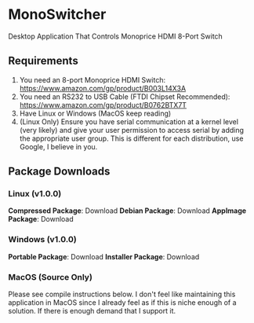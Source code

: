 # MonoSwitcher
Desktop Application That Controls Monoprice HDMI 8-Port Switch

## Requirements
1. You need an 8-port Monoprice HDMI Switch: https://www.amazon.com/gp/product/B003L14X3A
2. You need an RS232 to USB Cable (FTDI Chipset Recommended): https://www.amazon.com/gp/product/B0762BTX7T
3. Have Linux or Windows (MacOS keep reading)
4. (Linux Only) Ensure you have serial communication at a kernel level (very likely) and give your user permission to access serial by adding the appropriate user group. This is different for each distribution, use Google, I believe in you.

## Package Downloads
### Linux (v1.0.0)
**Compressed Package**: Download
**Debian Package**: Download
**AppImage Package**: Download

### Windows (v1.0.0)
**Portable Package**: Download
**Installer Package**: Download

### MacOS (Source Only)
Please see compile instructions below. I don't feel like maintaining this application in MacOS since I already feel as if this is niche enough of a solution. If there is enough demand that I support it.




